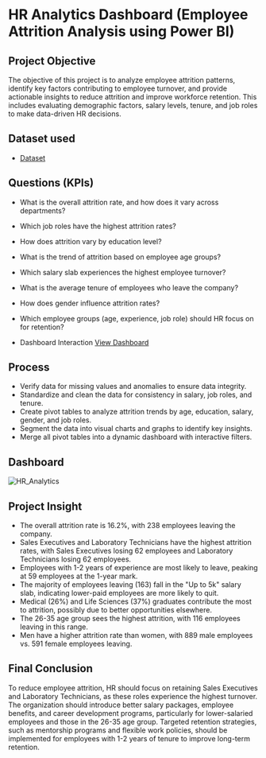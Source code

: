 # HR Analytics Dashboard (Employee Attrition Analysis using Power BI)

## Project Objective
The objective of this project is to analyze employee attrition patterns, identify key factors contributing to employee turnover, and provide actionable insights to reduce attrition and improve workforce retention. This includes evaluating demographic factors, salary levels, tenure, and job roles to make data-driven HR decisions.

## Dataset used
- <a href="https://github.com/Tarunraj0899/HR-Data-Analysis/blob/main/HR_Analytics.csv">Dataset</a>

## Questions (KPIs)
- What is the overall attrition rate, and how does it vary across departments?
- Which job roles have the highest attrition rates?
- How does attrition vary by education level?
- What is the trend of attrition based on employee age groups?
- Which salary slab experiences the highest employee turnover?
- What is the average tenure of employees who leave the company?
- How does gender influence attrition rates?
- Which employee groups (age, experience, job role) should HR focus on for retention?

-  Dashboard Interaction <a href="https://github.com/Tarunraj0899/HR-Data-Analysis/blob/main/HR_Analytics.jpeg">View Dashboard</a>

## Process
- Verify data for missing values and anomalies to ensure data integrity.
- Standardize and clean the data for consistency in salary, job roles, and tenure.
- Create pivot tables to analyze attrition trends by age, education, salary, gender, and job roles.
- Segment the data into visual charts and graphs to identify key insights.
- Merge all pivot tables into a dynamic dashboard with interactive filters.

## Dashboard
![HR_Analytics](https://github.com/user-attachments/assets/d5d47732-767c-4c0c-a5de-2a7782229aeb)

## Project Insight
- The overall attrition rate is 16.2%, with 238 employees leaving the company.
- Sales Executives and Laboratory Technicians have the highest attrition rates, with Sales Executives losing 62 employees and Laboratory Technicians losing 62 employees.
- Employees with 1-2 years of experience are most likely to leave, peaking at 59 employees at the 1-year mark.
- The majority of employees leaving (163) fall in the "Up to 5k" salary slab, indicating lower-paid employees are more likely to quit.
- Medical (26%) and Life Sciences (37%) graduates contribute the most to attrition, possibly due to better opportunities elsewhere.
- The 26-35 age group sees the highest attrition, with 116 employees leaving in this range.
- Men have a higher attrition rate than women, with 889 male employees vs. 591 female employees leaving.

## Final Conclusion
To reduce employee attrition, HR should focus on retaining Sales Executives and Laboratory Technicians, as these roles experience the highest turnover. The organization should introduce better salary packages, employee benefits, and career development programs, particularly for lower-salaried employees and those in the 26-35 age group. Targeted retention strategies, such as mentorship programs and flexible work policies, should be implemented for employees with 1-2 years of tenure to improve long-term retention.

